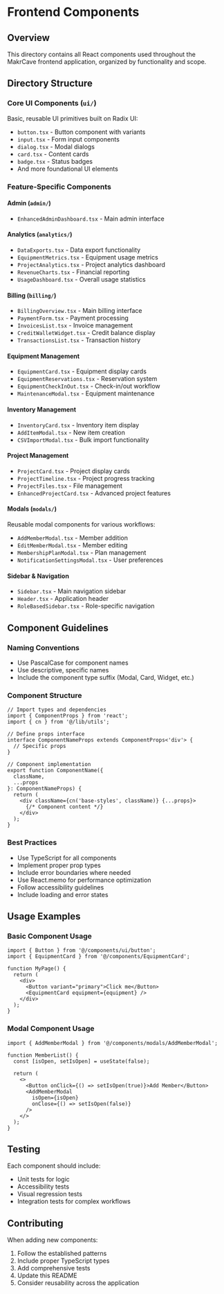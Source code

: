 # Frontend Components

## Overview
This directory contains all React components used throughout the MakrCave frontend application, organized by functionality and scope.

## Directory Structure

### Core UI Components (`ui/`)
Basic, reusable UI primitives built on Radix UI:
- `button.tsx` - Button component with variants
- `input.tsx` - Form input components  
- `dialog.tsx` - Modal dialogs
- `card.tsx` - Content cards
- `badge.tsx` - Status badges
- And more foundational UI elements

### Feature-Specific Components

#### Admin (`admin/`)
- `EnhancedAdminDashboard.tsx` - Main admin interface

#### Analytics (`analytics/`)
- `DataExports.tsx` - Data export functionality
- `EquipmentMetrics.tsx` - Equipment usage metrics
- `ProjectAnalytics.tsx` - Project analytics dashboard
- `RevenueCharts.tsx` - Financial reporting
- `UsageDashboard.tsx` - Overall usage statistics

#### Billing (`billing/`)
- `BillingOverview.tsx` - Main billing interface
- `PaymentForm.tsx` - Payment processing
- `InvoicesList.tsx` - Invoice management
- `CreditWalletWidget.tsx` - Credit balance display
- `TransactionsList.tsx` - Transaction history

#### Equipment Management
- `EquipmentCard.tsx` - Equipment display cards
- `EquipmentReservations.tsx` - Reservation system
- `EquipmentCheckInOut.tsx` - Check-in/out workflow
- `MaintenanceModal.tsx` - Equipment maintenance

#### Inventory Management
- `InventoryCard.tsx` - Inventory item display
- `AddItemModal.tsx` - New item creation
- `CSVImportModal.tsx` - Bulk import functionality

#### Project Management
- `ProjectCard.tsx` - Project display cards
- `ProjectTimeline.tsx` - Project progress tracking
- `ProjectFiles.tsx` - File management
- `EnhancedProjectCard.tsx` - Advanced project features

#### Modals (`modals/`)
Reusable modal components for various workflows:
- `AddMemberModal.tsx` - Member addition
- `EditMemberModal.tsx` - Member editing
- `MembershipPlanModal.tsx` - Plan management
- `NotificationSettingsModal.tsx` - User preferences

#### Sidebar & Navigation
- `Sidebar.tsx` - Main navigation sidebar
- `Header.tsx` - Application header
- `RoleBasedSidebar.tsx` - Role-specific navigation

## Component Guidelines

### Naming Conventions
- Use PascalCase for component names
- Use descriptive, specific names
- Include the component type suffix (Modal, Card, Widget, etc.)

### Component Structure
```tsx
// Import types and dependencies
import { ComponentProps } from 'react';
import { cn } from '@/lib/utils';

// Define props interface
interface ComponentNameProps extends ComponentProps<'div'> {
  // Specific props
}

// Component implementation
export function ComponentName({ 
  className, 
  ...props 
}: ComponentNameProps) {
  return (
    <div className={cn('base-styles', className)} {...props}>
      {/* Component content */}
    </div>
  );
}
```

### Best Practices
- Use TypeScript for all components
- Implement proper prop types
- Include error boundaries where needed
- Use React.memo for performance optimization
- Follow accessibility guidelines
- Include loading and error states

## Usage Examples

### Basic Component Usage
```tsx
import { Button } from '@/components/ui/button';
import { EquipmentCard } from '@/components/EquipmentCard';

function MyPage() {
  return (
    <div>
      <Button variant="primary">Click me</Button>
      <EquipmentCard equipment={equipment} />
    </div>
  );
}
```

### Modal Component Usage
```tsx
import { AddMemberModal } from '@/components/modals/AddMemberModal';

function MemberList() {
  const [isOpen, setIsOpen] = useState(false);
  
  return (
    <>
      <Button onClick={() => setIsOpen(true)}>Add Member</Button>
      <AddMemberModal 
        isOpen={isOpen} 
        onClose={() => setIsOpen(false)}
      />
    </>
  );
}
```

## Testing
Each component should include:
- Unit tests for logic
- Accessibility tests
- Visual regression tests
- Integration tests for complex workflows

## Contributing
When adding new components:
1. Follow the established patterns
2. Include proper TypeScript types
3. Add comprehensive tests
4. Update this README
5. Consider reusability across the application
